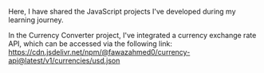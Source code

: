 Here, I have shared the JavaScript projects I've developed during my learning journey. 

In the Currency Converter project, I've integrated a currency exchange rate API, which can be accessed via the following link:
https://cdn.jsdelivr.net/npm/@fawazahmed0/currency-api@latest/v1/currencies/usd.json
